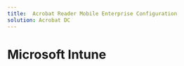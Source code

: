 ```yaml
---
title:  Acrobat Reader Mobile Enterprise Configuration
solution: Acrobat DC
---
```


# Microsoft Intune
